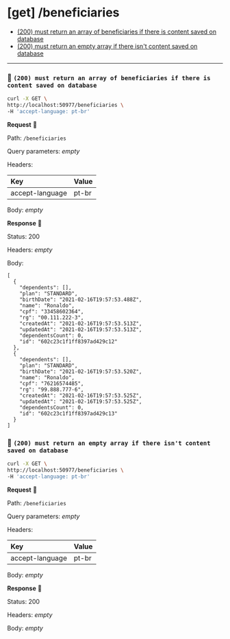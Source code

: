 # [get] /beneficiaries

* [(200) must return an array of beneficiaries if there is content saved on database](#d482c50f67)
* [(200) must return an empty array if there isn't content saved on database](#bff4920131)

---

### :chicken: `(200) must return an array of beneficiaries if there is content saved on database` <a name="d482c50f67"></a>

```sh
curl -X GET \
http://localhost:50977/beneficiaries \
-H 'accept-language: pt-br'
```

**Request** :egg:

Path: `/beneficiaries`

Query parameters: _empty_

Headers: 

| Key | Value |
| :--- | :--- |
| accept-language | pt-br |

Body: _empty_

**Response** :hatching_chick:

Status: 200

Headers: _empty_

Body: 

```
[
  {
    "dependents": [],
    "plan": "STANDARD",
    "birthDate": "2021-02-16T19:57:53.488Z",
    "name": "Ronaldo",
    "cpf": "33458602364",
    "rg": "00.111.222-3",
    "createdAt": "2021-02-16T19:57:53.513Z",
    "updatedAt": "2021-02-16T19:57:53.513Z",
    "dependentsCount": 0,
    "id": "602c23c1f1ff8397ad429c12"
  },
  {
    "dependents": [],
    "plan": "STANDARD",
    "birthDate": "2021-02-16T19:57:53.520Z",
    "name": "Ronaldo",
    "cpf": "76216574485",
    "rg": "99.888.777-6",
    "createdAt": "2021-02-16T19:57:53.525Z",
    "updatedAt": "2021-02-16T19:57:53.525Z",
    "dependentsCount": 0,
    "id": "602c23c1f1ff8397ad429c13"
  }
]
```

### :chicken: `(200) must return an empty array if there isn't content saved on database` <a name="bff4920131"></a>

```sh
curl -X GET \
http://localhost:50977/beneficiaries \
-H 'accept-language: pt-br'
```

**Request** :egg:

Path: `/beneficiaries`

Query parameters: _empty_

Headers: 

| Key | Value |
| :--- | :--- |
| accept-language | pt-br |

Body: _empty_

**Response** :hatching_chick:

Status: 200

Headers: _empty_

Body: _empty_

